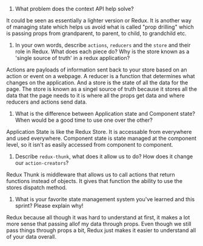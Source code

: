 1. What problem does the context API help solve?

It could be seen as essentially a lighter version or Redux. It is another way of managing state which helps us avoid  what is called "prop drilling" which is passing props from grandparent, to parent, to child, to grandchild etc.

1. In your own words, describe `actions`, `reducers` and the `store` and their role in Redux. What does each piece do? Why is the store known as a 'single source of truth' in a redux application?

Actions are payloads of information sent back to your store based on an action or event on a webpage. A reducer is a function that determines what changes on the application. And a store is the state of all the data for the page. The store is known as a singel source of truth because it stores all the data that the page needs to it is where all the props get data and where reducers and actions send data.

1. What is the difference between Application state and Component state? When would be a good time to use one over the other?

Application State is like the Redux Store. It is accessable from everywhere and used everywhere. Component state is state managed at the component level, so it isn't as easily accessed from component to component.

1. Describe `redux-thunk`, what does it allow us to do? How does it change our `action-creators`?

Redux Thunk is middleware that allows us to call actions that return functions instead of objects. It gives that function the ability to use the stores dispatch method.

1. What is your favorite state management system you've learned and this sprint? Please explain why!

Redux because all though it was hard to understand at first, it makes a lot more sense that passing allof my data through props. Even though we still pass things through props a bit, Redux just makes it easier to understand all of your data overall.